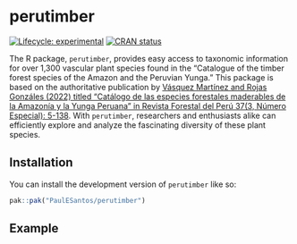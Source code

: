 
<!-- README.md is generated from README.Rmd. Please edit that file -->

# perutimber

<!-- badges: start -->

[![Lifecycle:
experimental](https://img.shields.io/badge/lifecycle-experimental-orange.svg)](https://lifecycle.r-lib.org/articles/stages.html#experimental)
[![CRAN
status](https://www.r-pkg.org/badges/version/perutimber)](https://CRAN.R-project.org/package=perutimber)
<!-- badges: end -->

The R package, `perutimber`, provides easy access to taxonomic
information for over 1,300 vascular plant species found in the
“Catalogue of the timber forest species of the Amazon and the Peruvian
Yunga.” This package is based on the authoritative publication by
[Vásquez Martínez and Rojas Gonzáles (2022) titled “Catálogo de las
especies forestales maderables de la Amazonía y la Yunga Peruana” in
Revista Forestal del Perú 37(3, Número Especial):
5-138](https://revistas.lamolina.edu.pe/index.php/rfp/article/view/1956).
With `perutimber`, researchers and enthusiasts alike can efficiently
explore and analyze the fascinating diversity of these plant species.

## Installation

You can install the development version of `perutimber` like so:

``` r
pak::pak("PaulESantos/perutimber")
```

## Example
